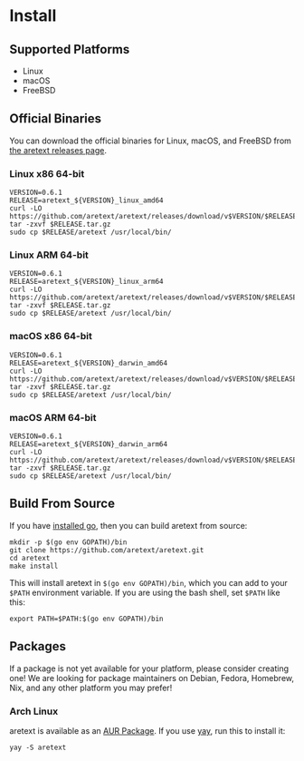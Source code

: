 Install
=======

Supported Platforms
-------------------

-	Linux
-	macOS
-	FreeBSD

Official Binaries
-----------------

You can download the official binaries for Linux, macOS, and FreeBSD from [the aretext releases page](https://github.com/aretext/aretext/releases).

### Linux x86 64-bit

```
VERSION=0.6.1
RELEASE=aretext_${VERSION}_linux_amd64
curl -LO https://github.com/aretext/aretext/releases/download/v$VERSION/$RELEASE.tar.gz
tar -zxvf $RELEASE.tar.gz
sudo cp $RELEASE/aretext /usr/local/bin/
```

### Linux ARM 64-bit

```
VERSION=0.6.1
RELEASE=aretext_${VERSION}_linux_arm64
curl -LO https://github.com/aretext/aretext/releases/download/v$VERSION/$RELEASE.tar.gz
tar -zxvf $RELEASE.tar.gz
sudo cp $RELEASE/aretext /usr/local/bin/
```

### macOS x86 64-bit

```
VERSION=0.6.1
RELEASE=aretext_${VERSION}_darwin_amd64
curl -LO https://github.com/aretext/aretext/releases/download/v$VERSION/$RELEASE.tar.gz
tar -zxvf $RELEASE.tar.gz
sudo cp $RELEASE/aretext /usr/local/bin/
```

### macOS ARM 64-bit

```
VERSION=0.6.1
RELEASE=aretext_${VERSION}_darwin_arm64
curl -LO https://github.com/aretext/aretext/releases/download/v$VERSION/$RELEASE.tar.gz
tar -zxvf $RELEASE.tar.gz
sudo cp $RELEASE/aretext /usr/local/bin/
```

Build From Source
-----------------

If you have [installed go](https://golang.org/doc/install), then you can build aretext from source:

```
mkdir -p $(go env GOPATH)/bin
git clone https://github.com/aretext/aretext.git
cd aretext
make install
```

This will install aretext in `$(go env GOPATH)/bin`, which you can add to your `$PATH` environment variable. If you are using the bash shell, set `$PATH` like this:

```
export PATH=$PATH:$(go env GOPATH)/bin
```

Packages
--------

If a package is not yet available for your platform, please consider creating one! We are looking for package maintainers on Debian, Fedora, Homebrew, Nix, and any other platform you may prefer!

### Arch Linux

aretext is available as an [AUR Package](https://aur.archlinux.org/packages/aretext-bin/). If you use [yay](https://github.com/Jguer/yay), run this to install it:

```shell
yay -S aretext
```
